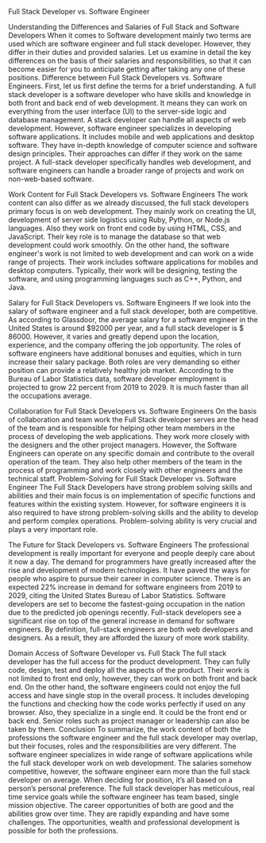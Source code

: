 Full Stack Developer vs. Software Engineer

Understanding the Differences and Salaries of Full Stack and Software Developers
When it comes to Software development mainly two terms are used which are software engineer and full stack developer. However, they differ in their duties and provided salaries. Let us examine in detail the key differences on the basis of their salaries and responsibilities, so that it can become easier for you to anticipate getting after taking any one of these positions. 
Difference between Full Stack Developers vs. Software Engineers.
First, let us first define the terms for a brief understanding. A full stack developer is a software developer who have skills and knowledge in both front and back end of web development. It means they can work on everything from the user interface (UI) to the server-side logic and database management. A stack developer can handle all aspects of web development. However, software engineer specializes in developing software applications. It includes mobile and web applications and desktop software. They have in-depth knowledge of computer science and software design principles. Their approaches can differ if they work on the same project. A full-stack developer specifically handles web development, and software engineers can handle a broader range of projects and work on non-web-based software.

Work Content for Full Stack Developers vs. Software Engineers
The work content can also differ as we already discussed, the full stack developers primary focus is on web development. They mainly work on creating the UI, development of server side logistics using Ruby, Python, or Node.js languages. Also they work on front end code by using HTML, CSS, and JavaScript. Their key role is to manage the database so that web development could work smoothly.  On the other hand, the software engineer's work is not limited to web development and can work on a wide range of projects. Their work includes software applications for mobiles and desktop computers. Typically, their work will be designing, testing the software, and using programming languages such as C++, Python, and Java.

Salary for Full Stack Developers vs. Software Engineers
If we look into the salary of software engineer and a full stack developer, both are competitive. As according to Glassdoor, the average salary for a software engineer in the United States is around $92000 per year, and a full stack developer is $ 86000. However, it varies and greatly depend upon the location, experience, and the company offering the job opportunity.  The roles of software engineers have additional bonuses and equities, which in turn increase their salary package. Both roles are very demanding so either position can provide a relatively healthy job market. According to the Bureau of Labor Statistics data, software developer employment is projected to grow 22 percent from 2019 to 2029. It is much faster than all the occupations average.

Collaboration for Full Stack Developers vs. Software Engineers
On the basis of collaboration and team work the Full Stack developer serves are the head of the team and is responsible for helping other team members in the process of developing the web applications. They work more closely with the designers and the other project managers. However, the Software Engineers can operate on any specific domain and contribute to the overall operation of the team. They also help other members of the team in the process of programming and work closely with other engineers and the technical staff.
Problem-Solving for Full Stack Developer vs. Software Engineer
The Full Stack Developers have strong problem solving skills and abilities and their main focus is on implementation of specific functions and features within the existing system. However, for software engineers it is also required to have strong problem-solving skills and the ability to develop and perform complex operations. Problem-solving ability is very crucial and plays a very important role.

The Future for Stack Developers vs. Software Engineers
The professional development is really important for everyone and people deeply care about it now a day. The demand for programmers have greatly increased after the rise and development of modern technologies. It have paved the ways for people who aspire to pursue their career in computer science. There is an expected 22% increase in demand for software engineers from 2019 to 2029, citing the United States Bureau of Labor Statistics. Software developers are set to become the fastest-going occupation in the nation due to the predicted job openings recently. Full-stack developers see a significant rise on top of the general increase in demand for software engineers. By definition, full-stack engineers are both web developers and designers. As a result, they are afforded the luxury of more work stability.

Domain Access of Software Developer vs. Full Stack 
The full stack developer has the full access for the product development. They can fully code, design, test and deploy all the aspects of the product. Their work is not limited to front end only, however, they can work on both front and back end. On the other hand, the software engineers could not enjoy the full access and have single stop in the overall process. It includes developing the functions and checking how the code works perfectly if used on any browser. Also, they specialize in a single end. It could be the front end or back end. Senior roles such as project manager or leadership can also be taken by them.
Conclusion
To summarize, the work content of both the professions the software engineer and the full stack developer may overlap, but their focuses, roles and the responsibilities are very different. The software engineer specializes in wide range of software applications while the full stack developer work on web development. The salaries somehow competitive, however, the software engineer earn more than the full stack developer on average. When deciding for position, it’s all based on a person’s personal preference. The full stack developer has meticulous, real time service goals while the software engineer has team based, single mission objective. The career opportunities of both are good and the abilities grow over time. They are rapidly expanding and have some challenges. The opportunities, wealth and professional development is possible for both the professions. 
